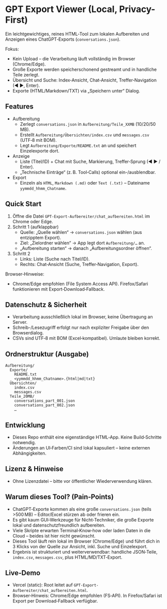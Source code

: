 # GPT Export Viewer (Local, Privacy-First)

Ein leichtgewichtiges, reines HTML‑Tool zum lokalen Aufbereiten und Anzeigen eines ChatGPT‑Exports (`conversations.json`).

Fokus:

- Kein Upload – die Verarbeitung läuft vollständig im Browser (Chrome/Edge).
- Große Exporte werden speicherschonend gestreamt und in handliche Teile zerlegt.
- Übersicht und Suche: Index‑Ansicht, Chat‑Ansicht, Treffer‑Navigation (◀ ▶, Enter).
- Exporte (HTML/Markdown/TXT) via „Speichern unter“ Dialog.

## Features

- Aufbereitung
  - Zerlegt `conversations.json` in `Aufbereitung/Teile_XXMB` (10/20/50 MB).
  - Erstellt `Aufbereitung/Übersichten/index.csv` und `messages.csv` (UTF‑8 mit BOM).
  - Legt `Aufbereitung/Exporte/README.txt` an und speichert Einzelexporte dort.
- Anzeige
  - Liste (Titel/ID) + Chat mit Suche, Markierung, Treffer‑Sprung (◀ ▶ / Enter).
  - „Technische Einträge“ (z. B. Tool‑Calls) optional ein-/ausblendbar.
- Export
  - Einzeln als `HTML`, `Markdown (.md)` oder `Text (.txt)` – Dateiname `yymmdd_hhmm_Chatname`.

## Quick Start

1) Öffne die Datei `GPT-Export-Aufbereiter/chat_aufbereiten.html` im Chrome oder Edge.
2) Schritt 1 (aufklappbar)
   - Quelle: „Quelle wählen“ → `conversations.json` wählen (aus entzipptem Export).
   - Ziel: „Zielordner wählen“ → App legt dort `Aufbereitung/…` an.
   - „Aufbereitung starten“ → danach „Aufbereitungsordner öffnen“.
3) Schritt 2
   - Links: Liste (Suche nach Titel/ID).
   - Rechts: Chat‑Ansicht (Suche, Treffer‑Navigation, Export).

Browser‑Hinweise:

- Chrome/Edge empfohlen (File System Access API). Firefox/Safari funktionieren mit Export‑Download‑Fallback.

## Datenschutz & Sicherheit

- Verarbeitung ausschließlich lokal im Browser, keine Übertragung an Server.
- Schreib-/Lesezugriff erfolgt nur nach expliziter Freigabe über den Browserdialog.
- CSVs sind UTF‑8 mit BOM (Excel‑kompatibel). Umlaute bleiben korrekt.

## Ordnerstruktur (Ausgabe)

```
Aufbereitung/
  Exporte/
    README.txt
    <yymmdd_hhmm_Chatname>.{html|md|txt}
  Übersichten/
    index.csv
    messages.csv
  Teile_20MB/
    conversations_part_001.json
    conversations_part_002.json
    …
```

## Entwicklung

- Dieses Repo enthält eine eigenständige HTML‑App. Keine Build‑Schritte notwendig.
- Änderungen an UI‑Farben/CI sind lokal kapsuliert – keine externen Abhängigkeiten.

## Lizenz & Hinweise

- Ohne Lizenzdatei – bitte vor öffentlicher Wiederverwendung klären.


## Warum dieses Tool? (Pain‑Points)

- ChatGPT‑Exporte kommen als eine große `conversations.json` (teils >500 MB) – Editor/Excel stürzen ab oder frieren ein.
- Es gibt kaum GUI‑Werkzeuge für Nicht‑Techniker, die große Exporte lokal und datenschutzfreundlich aufbereiten.
- Viele Skripte erwarten Terminal‑Know‑how oder laden Daten in die Cloud – beides ist hier nicht gewünscht.
- Dieses Tool läuft rein lokal im Browser (Chrome/Edge) und führt dich in 3 Klicks von der Quelle zur Ansicht, inkl. Suche und Einzelexport.
- Ergebnis ist strukturiert und weiterverwendbar: handliche JSON‑Teile, `index.csv`, `messages.csv`, plus HTML/MD/TXT‑Export.

## Live‑Demo

- Vercel (static): Root leitet auf `GPT-Export-Aufbereiter/chat_aufbereiten.html`.
- Browser‑Hinweis: Chrome/Edge empfohlen (FS‑API). In Firefox/Safari ist Export per Download‑Fallback verfügbar.
